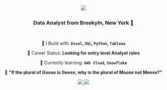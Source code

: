 <h1 align="center">
    <img src="https://readme-typing-svg.herokuapp.com/?font=Righteous&color=F7552C&size=42&center=true&vCenter=true&width=800&height=70&duration=6000&lines=I'm+Mike+Kamorra+👋🏾;+I+Make+Sense+of+Hard+Things;" />
</h1>

<h3 align="center">Data Analyst from Brookyln, New York 🗽 </h3>

<br/>

<div align="center">

🧰 I Build with: **`Excel`, `SQL`, `Python`, `Tableau`**
 
 🔭 Career Status: **Looking for entry level Analyst roles**
 
 🧠 Currently learning: **`AWS Cloud`, `Snowflake`**

 <!-- 💬 Ask me about **Node.js, React, Firebase, MongoDB... or anything [here](https://github.com/salesp07/salesp07/issues)** -->

 💭 **"If the plural of Goose is Geese, why is the plural of Moose not Meese?"**
 
 </div>
 
<div align="center"> 
  <a href="mailto:michaelkamorra@gmail.com">
    <img src="https://img.shields.io/badge/Gmail-333333?style=for-the-badge&logo=gmail&logoColor=red" />
  </a>
  <a href="https://linkedin.com/in/mikekamorra" target="_blank">
    <img src="https://img.shields.io/badge/LinkedIn-0077B5?style=for-the-badge&logo=linkedin&logoColor=white" target="_blank" />
  </a>

<!-- Porfolio Button
  <a href="https://Kamorrra.github.io" target="_blank">
     <img src="https://img.shields.io/badge/Portfolio-FF5722?style=for-the-badge&logo=todoist&logoColor=white" target="_blank" /> <!-- sqlite, safari, google-chrome are other good icon options
  </a> -->
  
</div>

<!--
 <hr/>
 
<h2 align="center">⚒️ Languages-Frameworks-Tools ⚒️</h2>
<br/>
<div align="center">
    <img src="https://skillicons.dev/icons?i=react,bootstrap,mui,html,css,vscode,github,figma,tailwind,git,r" />
    <img src="https://skillicons.dev/icons?i=nodejs,python,javascript,typescript,express,firebase,mongodb,c,java,nextjs,mysql,flask" /><br>
</div>

<br/>
<hr/>

<div align="center">
  <h2>🐍 My Contributions 🐍</h2>
  <br>
  <img alt="snake eating my contributions" src="https://raw.githubusercontent.com/salesp07/salesp07/output/github-contribution-grid-snake.svg" />
  
  <br/><br/><br/>
</div>

<hr/>

<h2 align="center">⚡ Stats ⚡</h2>
<br>
<div align=center>
  <img width=390 src="https://streak-stats.demolab.com/?user=salesp07&count_private=true&theme=react&border_radius=10" alt="streak stats"/>
  <img width=390 src="https://github-readme-stats-salesp07.vercel.app/api?username=salesp07&count_private=true&show_icons=true&theme=react&rank_icon=github&border_radius=10" alt="readme stats" />
  <br/>
  <img width=325 align="center" src="https://github-readme-stats-salesp07.vercel.app/api/top-langs/?username=salesp07&hide=HTML&langs_count=8&layout=compact&theme=react&border_radius=10&size_weight=0.5&count_weight=0.5&exclude_repo=github-readme-stats" alt="top langs" />
</div>

<br/><br/>
<hr/>

<h3 align="center">
    <img src="https://readme-typing-svg.herokuapp.com/?font=Righteous&size=25&center=true&vCenter=true&width=500&height=70&duration=4000&lines=Thanks+for+visiting!+✌️;+Shoot+me+a+message+on+Linkedin!;I'm+always+down+to+collab+:)">
</h3>

<br/>
